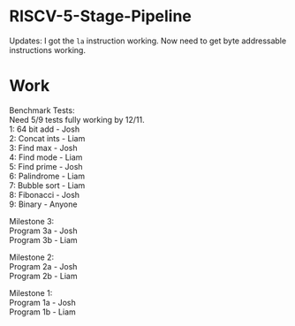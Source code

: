 # RISCV-5-Stage-Pipeline
Updates: I got the `la` instruction working. Now need to get byte addressable instructions working.

# Work
Benchmark Tests: \
Need 5/9 tests fully working by 12/11. \
1: 64 bit add   - Josh \
2: Concat ints  - Liam \
3: Find max     - Josh \
4: Find mode    - Liam \
5: Find prime   - Josh \
6: Palindrome   - Liam \
7: Bubble sort  - Liam \
8: Fibonacci    - Josh \
9: Binary       - Anyone

Milestone 3: \
Program 3a - Josh \
Program 3b - Liam

Milestone 2: \
Program 2a - Josh \
Program 2b - Liam

Milestone 1: \
Program 1a - Josh \
Program 1b - Liam
